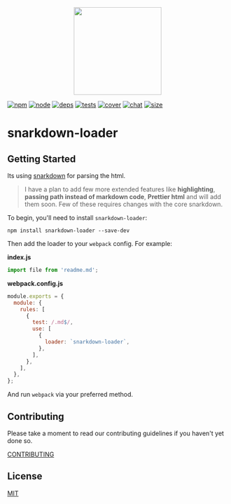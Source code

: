 <div align="center">
  <a href="https://github.com/webpack/webpack">
    <img width="200" height="200" src="https://webpack.js.org/assets/icon-square-big.svg">
  </a>
</div>

[![npm][npm]][npm-url]
[![node][node]][node-url]
[![deps][deps]][deps-url]
[![tests][tests]][tests-url]
[![cover][cover]][cover-url]
[![chat][chat]][chat-url]
[![size][size]][size-url]

# snarkdown-loader

## Getting Started

Its using [snarkdown](https://github.com/developit/snarkdown) for parsing the html.

> I have a plan to add few more extended features like **highlighting**, **passing path instead of markdown code**, **Prettier html** and will add them soon. Few of these requires changes with the core snarkdown.

To begin, you'll need to install `snarkdown-loader`:

```console
npm install snarkdown-loader --save-dev
```

Then add the loader to your `webpack` config. For example:

**index.js**

```js
import file from 'readme.md';
```

<!-- isLoader ? use(this) : delete(isPlugin) -->

**webpack.config.js**

```js
module.exports = {
  module: {
    rules: [
      {
        test: /.md$/,
        use: [
          {
            loader: `snarkdown-loader`,
          },
        ],
      },
    ],
  },
};
```

And run `webpack` via your preferred method.

## Contributing

Please take a moment to read our contributing guidelines if you haven't yet done so.

[CONTRIBUTING](./.github/CONTRIBUTING.md)

## License

[MIT](./LICENSE)

[npm]: https://img.shields.io/npm/v/snarkdown-loader.svg
[npm-url]: https://npmjs.com/package/snarkdown-loader
[node]: https://img.shields.io/node/v/snarkdown-loader.svg
[node-url]: https://nodejs.org
[deps]: https://david-dm.org/webpack-contrib/snarkdown-loader.svg
[deps-url]: https://david-dm.org/webpack-contrib/snarkdown-loader
[tests]: https://dev.azure.com/webpack-contrib/snarkdown-loader/_apis/build/status/webpack-contrib.snarkdown-loader?branchName=master
[tests-url]: https://dev.azure.com/webpack-contrib/snarkdown-loader/_build/latest?definitionId=2&branchName=master
[cover]: https://codecov.io/gh/webpack-contrib/snarkdown-loader/branch/master/graph/badge.svg
[cover-url]: https://codecov.io/gh/webpack-contrib/snarkdown-loader
[chat]: https://img.shields.io/badge/gitter-webpack%2Fwebpack-brightgreen.svg
[chat-url]: https://gitter.im/webpack/webpack
[size]: https://packagephobia.now.sh/badge?p=snarkdown-loader
[size-url]: https://packagephobia.now.sh/result?p=snarkdown-loader
